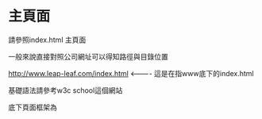 # 主頁面


請參照index.html 主頁面

一般來說直接對照公司網址可以得知路徑與目錄位置

http://www.leap-leaf.com/index.html <---- 這是在指www底下的index.html

基礎語法請參考w3c school這個網站

底下頁面框架為


